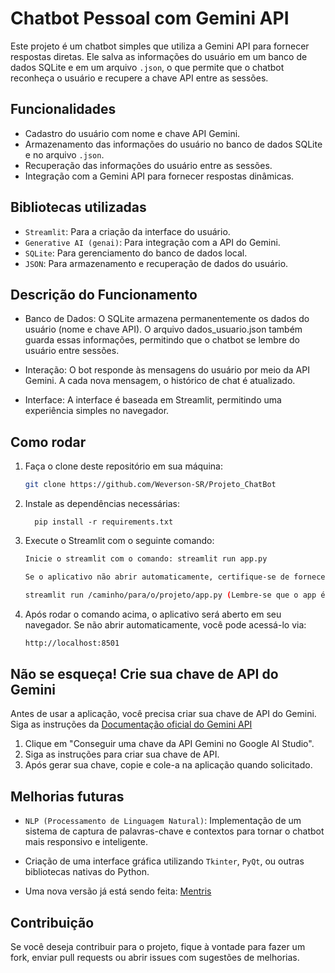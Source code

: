 # Chatbot Pessoal com Gemini API

Este projeto é um chatbot simples que utiliza a Gemini API para fornecer respostas diretas. Ele salva as informações do usuário em um banco de dados SQLite e em um arquivo `.json`, o que permite que o chatbot reconheça o usuário e recupere a chave API entre as sessões.

## Funcionalidades

- Cadastro do usuário com nome e chave API Gemini.
- Armazenamento das informações do usuário no banco de dados SQLite e no arquivo `.json`.
- Recuperação das informações do usuário entre as sessões.
- Integração com a Gemini API para fornecer respostas dinâmicas.

## Bibliotecas utilizadas

- `Streamlit`: Para a criação da interface do usuário.
- `Generative AI (genai)`: Para integração com a API do Gemini.
- `SQLite`: Para gerenciamento do banco de dados local.
- `JSON`: Para armazenamento e recuperação de dados do usuário.

## Descrição do Funcionamento

- Banco de Dados: O SQLite armazena permanentemente os dados do usuário (nome e chave API). O arquivo dados_usuario.json também guarda essas informações, permitindo que o chatbot se lembre do usuário entre sessões.

- Interação: O bot responde às mensagens do usuário por meio da API Gemini. A cada nova mensagem, o histórico de chat é atualizado.

- Interface: A interface é baseada em Streamlit, permitindo uma experiência simples no navegador.

## Como rodar

1. Faça o clone deste repositório em sua máquina:
   ```bash
   git clone https://github.com/Weverson-SR/Projeto_ChatBot

2. Instale as dependências necessárias:
   
         pip install -r requirements.txt

3. Execute o Streamlit com o seguinte comando:
   ```bash
   Inicie o streamlit com o comando: streamlit run app.py
   
   Se o aplicativo não abrir automaticamente, certifique-se de fornecer o caminho completo para o arquivo app.py, por exemplo:
   
   streamlit run /caminho/para/o/projeto/app.py (Lembre-se que o app é o nome de seu arquivo Python)
   
4. Após rodar o comando acima, o aplicativo será aberto em seu navegador. Se não abrir automaticamente, você pode acessá-lo via:
   ```bash
   http://localhost:8501
   
## Não se esqueça! Crie sua chave de API do Gemini

Antes de usar a aplicação, você precisa criar sua chave de API do Gemini. Siga as instruções da [Documentação oficial do Gemini API](https://ai.google.dev/gemini-api/docs/api-key?hl=pt-br)

1. Clique em "Conseguir uma chave da API Gemini no Google AI Studio".
2. Siga as instruções para criar sua chave de API.
3. Após gerar sua chave, copie e cole-a na aplicação quando solicitado.


## Melhorias futuras

- `NLP (Processamento de Linguagem Natural)`: Implementação de um sistema de captura de palavras-chave e contextos para tornar o chatbot mais responsivo e inteligente.


- Criação de uma interface gráfica utilizando `Tkinter`, `PyQt`, ou outras bibliotecas nativas do Python.
  
- Uma nova versão já está sendo feita: [Mentris](https://github.com/Weverson-SR/Mentris)

## Contribuição

Se você deseja contribuir para o projeto, fique à vontade para fazer um fork, enviar pull requests ou abrir issues com sugestões de melhorias.
